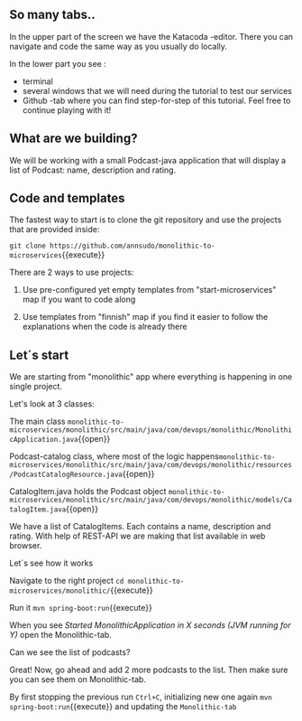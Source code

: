 
## So many tabs..

In the upper part of the screen we have the Katacoda -editor. There you can navigate and code the same way as you usually do locally.

In the lower part you see : 
* terminal
* several windows that we will need during the tutorial to test our services
* Github -tab where you can find step-for-step of this tutorial. Feel free to continue playing with it!

## What are we building? 

We will be working with a small Podcast-java application that will display a list of Podcast: name, description and rating.

## Code and templates

The fastest way to start is to clone the git repository and use the projects that are provided inside:

`git clone https://github.com/annsudo/monolithic-to-microservices`{{execute}}

There are 2 ways to use projects:

1) Use pre-configured yet empty templates from "start-microservices" map if you want to code along

2) Use templates from "finnish" map if you find it easier to follow the explanations when the code is already there


## Let´s start

We are starting from "monolithic" app where everything is happening in one single project.

Let's look at 3 classes:

The main class `monolithic-to-microservices/monolithic/src/main/java/com/devops/monolithic/MonolithicApplication.java`{{open}}

Podcast-catalog class, where most of the logic happens`monolithic-to-microservices/monolithic/src/main/java/com/devops/monolithic/resources/PodcastCatalogResource.java`{{open}}

CatalogItem.java  holds the Podcast object  `monolithic-to-microservices/monolithic/src/main/java/com/devops/monolithic/models/CatalogItem.java`{{open}}

We have a list of CatalogItems. Each contains a name, description and rating. With help of REST-API we are making that list available in web browser. 

Let´s see how it works

Navigate to the right project `cd monolithic-to-microservices/monolithic/`{{execute}}

Run it `mvn spring-boot:run`{{execute}}

When you see *Started MonolithicApplication in X seconds (JVM running for Y)* open the Monolithic-tab.

Can we see the list of podcasts?

Great! Now, go ahead and add 2 more podcasts to the list. Then make sure you can see them on Monolithic-tab.

By first stopping the previous run `Ctrl+C`, initializing new one again `mvn spring-boot:run`{{execute}}
and updating the `Monolithic-tab`

